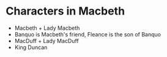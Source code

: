 # Characters in Macbeth

- Macbeth + Lady Macbeth 
- Banquo is Macbeth's friend, Fleance is the son of Banquo
- MacDuff + Lady MacDuff
- King Duncan
